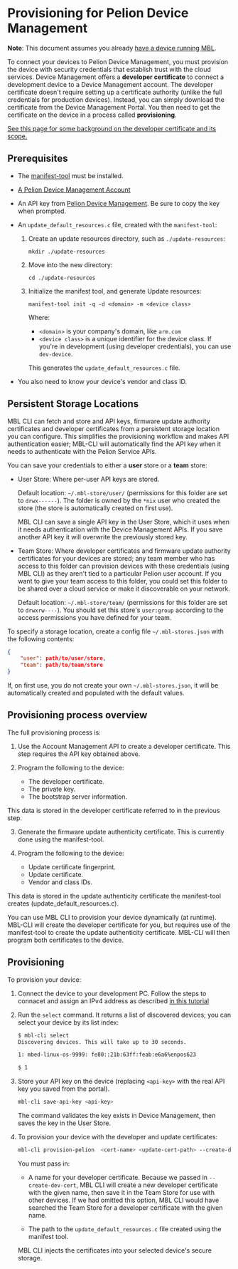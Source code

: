 # Provisioning for Pelion Device Management

<span class="notes">**Note**: This document assumes you already [have a device running MBL](../first-image/index.html).</span>

To connect your devices to Pelion Device Management, you must provision the device with security credentials that establish trust with the cloud services. Device Management offers a **developer certificate** to connect a development device to a Device Management account. The developer certificate doesn't require setting up a certificate authority (unlike the full credentials for production devices). Instead, you can simply download the certificate from the Device Management Portal. You then need to get the certificate on the device in a process called **provisioning**.

<span class="tips">[See this page for some background on the developer certificate and its scope.](https://cloud.mbed.com/docs/current/connecting/provisioning-development-devices.html)</span><!--not sure I want to state this here - DM might change their policy and we won't know. Better to link to the DM page that explains this, and that is more likely to be updated regularly-->


## Prerequisites

<!--haven't told them to install manifest tool-->
* The [manifest-tool](https://github.com/ARMmbed/manifest-tool) must be installed.
   
* <a href="https://os.mbed.com/account/login/" target="_blank">A Pelion Device Management Account</a>

* An API key from [Pelion Device Management](https://cloud.mbed.com/docs/latest/integrate-web-app/api-keys.html). Be sure to copy the key when prompted.

* An `update_default_resources.c` file, created with the `manifest-tool`:
    1. Create an update resources directory, such as `./update-resources`:

        ```
        mkdir ./update-resources
        ```

    2. Move into the new directory:

        ```
        cd ./update-resources
        ```

     1. Initialize the manifest tool, and generate Update resources:

        `manifest-tool init -q -d <domain> -m <device class>`

        Where:

        * `<domain>` is your company's domain, like `arm.com`
        * `<device class>` is a unique identifier for the device class. If you're in development (using developer credentials), you can use `dev-device`.

        This generates the `update_default_resources.c` file.

* You also need to know your device's vendor and class ID. <!--For development device provisioning using MBL-CLI this isn't needed, domain and device class just need to be set using the manifest tool as per the instructions above.-->

## Persistent Storage Locations
<!--MBL-CLI sets up defaults automatically. This 'set up' of the strorage location is optional. -->

MBL CLI can fetch and store and API keys, firmware update authority certificates and developer certificates from a persistent storage location you can configure. This simplifies the provisioning workflow and makes API authentication easier; MBL-CLI will automatically find the API key when it needs to authenticate with the Pelion Service APIs.<!--why does it make authentication easier?-->
<!--Ideally I want to do this before anything else, right?  - If you want to configure a location that isn't the default then you should do this first. However the defaults will be created automatically. This is so we have a better out of box experience for the majority use case (at this point in time) which is, a single developer working with a single device.-->
You can save your credentials to either a **user** store or a **team** store:

- User Store: Where per-user API keys are stored.

    Default location: `~/.mbl-store/user/` (permissions for this folder are set to `drwx------`). The folder is owned by the `*nix` user who created the store (the store is automatically created on first use).

    MBL CLI can save a single API key in the User Store, which it uses when it needs authentication with the Device Management APIs. If you save another API key it will overwrite the previously stored key.

- Team Store: Where developer certificates and firmware update authority certificates for your devices are stored; any team member who has access to this folder can provision devices with these credentials (using MBL CLI) as they aren't tied to a particular Pelion user account. If you want to give your team access to this folder, you could set this folder to be shared over a cloud service or make it discoverable on your network.

    Default location: `~/.mbl-store/team/` (permissions for this folder are set to `drwxrw----`). You should set this store's `user:group` according to the access permissions you have defined for your team.

To specify a storage location, create a config file `~/.mbl-stores.json` with the following contents:

```json
{
    "user": path/to/user/store,
    "team": path/to/team/store
}
```

If, on first use, you do not create your own `~/.mbl-stores.json`, it will be automatically created and populated with the default values.

## Provisioning process overview

The full provisioning process is:

1. Use the Account Management API to create a developer certificate. This step requires the API key obtained above.

2. Program the following to the device:

    * The developer certificate.
    * The private key.
    * The bootstrap server information.

This data is stored in the developer certificate referred to in the previous step.

3. Generate the firmware update authenticity certificate. This is currently done using the manifest-tool.

4. Program the following to the device:

    * Update certificate fingerprint.
    * Update certificate. 
    * Vendor and class IDs.

This data is stored in the update authenticity certificate the manifest-tool creates (update_default_resources.c).

You can use MBL CLI to provision your device dynamically (at runtime). MBL-CLI will create the developer certificate for you, but requires use of the manifest-tool to create the update authenticity certificate. MBL-CLI will then program both certificates to the device.

## Provisioning

To provision your device:

1. Connect the device to your development PC. Follow the steps to connacet and assign an IPv4 address as described [in this tutorial](https://os.mbed.com/docs/mbed-linux-os/v0.5/tools/setting-up.html#setting-up-networking)
2. Run the `select` command. It returns a list of discovered devices; you can select your device by its list index:

    ```bash
    $ mbl-cli select
    Discovering devices. This will take up to 30 seconds.

    1: mbed-linux-os-9999: fe80::21b:63ff:feab:e6a6%enpos623

    $ 1

    ```

3. Store your API key on the device (replacing `<api-key>` with the real API key you saved from the portal).

    ```bash
    mbl-cli save-api-key <api-key>
    ```

    The command validates the key exists in Device Management, then saves the key in the User Store.

4. To provision your device with the developer and update certificates:

    ```bash
    mbl-cli provision-pelion  <cert-name> <update-cert-path> --create-dev-cert
    ```

    You must pass in:

    * A name for your developer certificate. Because we passed in `--create-dev-cert`, MBL CLI will create a new developer certificate with the given name, then save it in the Team Store for use with other devices. If we had omitted this option, MBL CLI would have searched the Team Store for a developer certificate with the given name.

    * The path to the `update_default_resources.c` file created using the manifest tool.

    MBL CLI injects the certificates into your selected device's secure storage.
